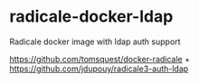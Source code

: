 # radicale-docker-ldap
Radicale docker image with ldap auth support

https://github.com/tomsquest/docker-radicale + https://github.com/jdupouy/radicale3-auth-ldap
